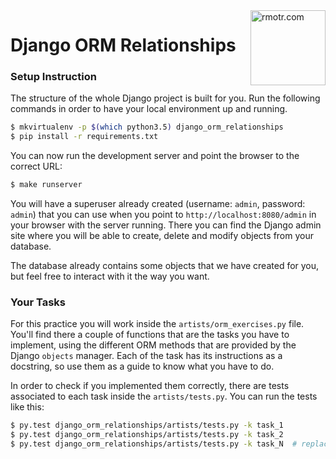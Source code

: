 <img align="right" width="120" alt="rmotr.com" src="https://user-images.githubusercontent.com/7065401/45454218-80bee800-b6b9-11e8-97bb-bb5e7675f440.png">

# Django ORM Relationships

### Setup Instruction

The structure of the whole Django project is built for you. Run the following commands in order to have your local environment up and running.

```bash
$ mkvirtualenv -p $(which python3.5) django_orm_relationships
$ pip install -r requirements.txt
```

You can now run the development server and point the browser to the correct URL:

```bash
$ make runserver
```

You will have a superuser already created (username: `admin`, password: `admin`) that you can use when you point to `http://localhost:8080/admin` in your browser with the server running. There you can find the Django admin site where you will be able to create, delete and modify objects from your database.

The database already contains some objects that we have created for you, but feel free to interact with it the way you want.


### Your Tasks

For this practice you will work inside the `artists/orm_exercises.py` file. You'll find there a couple of functions that are the tasks you have to implement, using the different ORM methods that are provided by the Django `objects` manager.
Each of the task has its instructions as a docstring, so use them as a guide to know what you have to do.

In order to check if you implemented them correctly, there are tests associated to each task inside the `artists/tests.py`. You can run the tests like this:

```bash
$ py.test django_orm_relationships/artists/tests.py -k task_1
$ py.test django_orm_relationships/artists/tests.py -k task_2
$ py.test django_orm_relationships/artists/tests.py -k task_N  # replace with the current function
```
